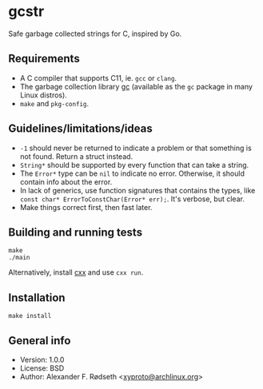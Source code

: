 # gcstr

Safe garbage collected strings for C, inspired by Go.

## Requirements

* A C compiler that supports C11, ie. `gcc` or `clang`.
* The garbage collection library [gc](http://www.hboehm.info/gc/) (available as the `gc` package in many Linux distros).
* `make` and `pkg-config`.

## Guidelines/limitations/ideas

* `-1` should never be returned to indicate a problem or that something is not found. Return a struct instead.
* `String*` should be supported by every function that can take a string.
* The `Error*` type can be `nil` to indicate no error. Otherwise, it should contain info about the error.
* In lack of generics, use function signatures that contains the types, like `const char* ErrorToConstChar(Error* err);`. It's verbose, but clear.
* Make things correct first, then fast later.

## Building and running tests

    make
    ./main

Alternatively, install [cxx](https://github.com/xyproto/cxx) and use `cxx run`.

## Installation

    make install

## General info

* Version: 1.0.0
* License: BSD
* Author: Alexander F. Rødseth &lt;xyproto@archlinux.org&gt;
